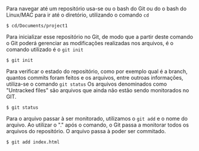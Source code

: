 Para navegar até um repositório usa-se ou o bash do Git ou do o bash do Linux/MAC para ir até o diretório, utilizando o comando `cd`

```
$ cd/Documents/project1
```

Para inicializar esse repositório no Git, de modo que a partir deste comando o Git poderá gerenciar as modificações realizadas nos arquivos, é o comando utilizado é o `git init`

```
$ git init
```

Para verificar o estado do repositório, como por exemplo qual é a branch, quantos commits foram feitos e os arquivos, entre outroas informações, utiliza-se o comando `git status`
Os arquivos denominados como "Untracked files" são arquivos que ainda não estão sendo monitorados no GIT.
```
$ git status
```
Para o arquivo passar à ser monitorado, utilizamos o `git add` e o nome do arquivo. Ao utilizar o "." após o comando, o Git passa a monitorar todos os arquivos do repositório.
O arquivo passa à poder ser commitado.
```
$ git add index.html
```
